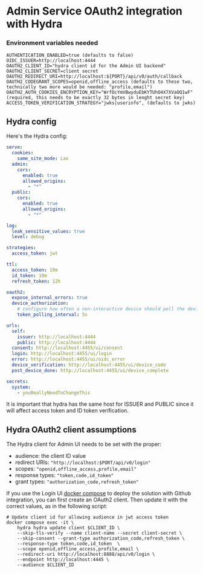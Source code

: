# Admin Service OAuth2 integration with Hydra

### Environment variables needed

```shell
AUTHENTICATION_ENABLED=true (defaults to false)
OIDC_ISSUER=http://localhost:4444
OAUTH2_CLIENT_ID="hydra client id for the Admin UI backend"
OAUTH2_CLIENT_SECRET=client secret
OAUTH2_REDIRECT_URI=http://localhost:${PORT}/api/v0/auth/callback
OAUTH2_CODEGRANT_SCOPES=openid,offline_access (defaults to these two, technically two more would be needed: "profile,email")
OAUTH2_AUTH_COOKIES_ENCRYPTION_KEY="WrfOcYmVBwyduEbKYTUhO4X7XVaOQ1wF" (required, this needs to be exactly 32 bytes in lenght secret key)
ACCESS_TOKEN_VERIFICATION_STRATEGY="jwks|userinfo", (defaults to jwks)
```

## Hydra config

Here's the Hydra config:

```yaml
serve:
  cookies:
    same_site_mode: Lax
  admin:
    cors:
      enabled: true
      allowed_origins:
        - "*"
  public:
    cors:
      enabled: true
      allowed_origins:
        - "*"

log:
  leak_sensitive_values: true
  level: debug

strategies:
  access_token: jwt

ttl:
  access_token: 10m
  id_token: 10m
  refresh_token: 12h

oauth2:
  expose_internal_errors: true
  device_authorization:
    # configure how often a non-interactive device should poll the device token endpoint, default 5s
    token_polling_interval: 5s

urls:
  self:
    issuer: http://localhost:4444
    public: http://localhost:4444
  consent: http://localhost:4455/ui/consent
  login: http://localhost:4455/ui/login
  error: http://localhost:4455/ui/oidc_error
  device_verification: http://localhost:4455/ui/device_code
  post_device_done: http://localhost:4455/ui/device_complete

secrets:
  system:
    - youReallyNeedToChangeThis

```

It is important that hydra has the same host for ISSUER and PUBLIC since
it will affect access token and ID token verification.

## Hydra OAuth2 client assumptions

The Hydra client for Admin UI needs to be set with the proper:

- audience: the client ID value
- redirect URIs: `"http://localhost:$PORT/api/v0/login"`
- scopes: `"openid,offline_access,profile,email"`
- response types: `"token,code,id_token"`
- grant types: `"authorization_code,refresh_token"`

If you use the Login UI [docker compose](https://github.com/canonical/identity-platform-login-ui/blob/main/docker-compose.yml) to deploy the solution with Github integration, you can first create an OAuth2
client.
Then update it with the correct values, as in the following script:

```shell
# Update client id for allowing audience in jwt access token
docker compose exec -it \
    hydra hydra update client $CLIENT_ID \
    --skip-tls-verify --name client-name --secret client-secret \
    --skip-consent --grant-type authorization_code,refresh_token \
    --response-type token,code,id_token  \
    --scope openid,offline_access,profile,email \
    --redirect-uri http://localhost:8888/api/v0/login \
    --endpoint http://localhost:4445 \
    --audience $CLIENT_ID
```
